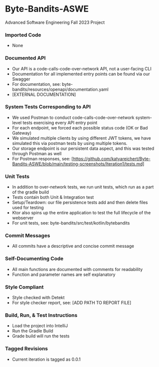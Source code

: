 # Byte-Bandits-ASWE
Advanced Software Engineering Fall 2023 Project


### Imported Code
- None


### Documented API
- Our API is a code-calls-code-over-network API, not a user-facing CLI
- Documentation for all implemented entry points can be found via our Swagger
- For documentation, see: byte-bandits/resources/openapi/documentation.yaml
- [EXTERNAL DOCUMENTATION]


### System Tests Corresponding to API
- We used Postman to conduct code-calls-code-over-network system-level tests exercising every API entry point
- For each endpoint, we forced each possible status code (OK or Bad Gateway)
- We simulated multiple clients by using different JWT tokens, we have simulated this via postman tests by using multiple tokens.
- Our storage endpoint is our persistent data aspect, and this was tested through Postman as well
- For Postman responses, see: [https://github.com/katyareichert/Byte-Bandits-ASWE/blob/main/testing-screenshots/Iteration1/tests.md]


### Unit Tests
- In addition to over-network tests, we run unit tests, which run as a part of the gradle build
- Tests contain both Unit & Integration test
- Setup/Teardown: our file persistence tests add and then delete files used for testing
- Ktor also spins up the entire application to test the full lifecycle of the webserver
- For unit tests, see: byte-bandits/src/test/kotlin/bytebandits


### Commit Messages
- All commits have a descriptive and concise commit message


### Self-Documenting Code
- All main functions are documented with comments for readability
- Function and parameter names are self explanatory


### Style Compliant
- Style checked with Detekt
- For style checker report, see: [ADD PATH TO REPORT FILE]


### Build, Run, & Test Instructions
- Load the project into IntelliJ
- Run the Gradle Build
- Grade build will run the tests


### Tagged Revisions
- Current iteration is tagged as 0.0.1
